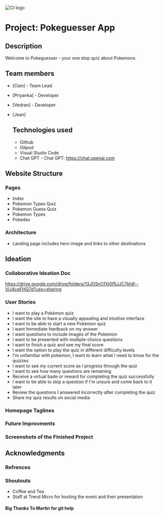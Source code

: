 ![CI logo](https://codeinstitute.s3.amazonaws.com/fullstack/ci_logo_small.png)

# Project: Pokeguesser App

## Description
Welcome to Pokeguesser - your one stop quiz about Pokemons

## Team members

- [Cian] - Team Lead
- [Priyanka] - Developer
- [Vedran] - Developer

- [Jean]

  ## Technologies used

  - Github
  - Gitpod
  - Visual Studio Code
  - Chat GPT - Chat GPT: https://chat.openai.com

## Website Structure
### Pages

- Index
- Pokemon Types Quiz
- Pokemon Guess Quiz
- Pokemon Types
- Pokedex

### Architecture

- Landing page includes hero image and links to other destinations

## Ideation

### Collaborative Ideation Doc
https://drive.google.com/drive/folders/13JOSnCfXt0f5JJC7kh8--VlJ4cqFHQ7d?usp=sharing

### User Stories

 - I want to play a Pokémon quiz
 - I want the site to have a visually appealing and intuitive interface
 - I want to be able to start a new Pokémon quiz
 - I want Immediate feedback on my answer
 - I want questions to include Images of the Pokemon
 - I want to be presented with multiple-choice questions
 - I want to finish a quiz and see my final score
 - I want the option to play the quiz in different difficulty levels
 - I'm unfamiliar with pokemon, I want to learn what I need to know for the quizzes
 - I want to see my current score as I progress through the quiz
 - I want to see how many questions are remaining
 - Receive a virtual bade or reward for completing the quiz successfully
 - I want to be able to skip a question if I'm unsure and come back to it later
 - Review the questions I answered incorrectly after completing the quiz
 - Share my quiz results on social media

### Homepage Taglines




### Future Improvments







### Screenshots of the Finished Project



## Acknowledgments




### Refrences



### Shoutouts

- Coffee and Tea
- Staff at Trend Micro for hosting the event and their presentation

#### Big Thanks To Martin for git help
